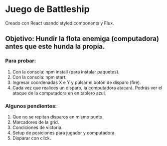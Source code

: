 # Juego de Battleship

Creado con React usando styled components y Flux.

## Objetivo: Hundir la flota enemiga (computadora) antes que este hunda la propia.

### Para probar:

1. Con la consola: npm install (para instalar paquetes).
2. Con la consola: npm start.
3. Ingresar coordenadas X e Y y pulsar el botón de disparo (fire).
4. Cada vez que realices un disparo, la computadora atacará. Podrás ver el ataque de la computadora en en tablero azul.

### Algunos pendientes:

1. Que no se repitan disparos en mismo punto.
2. Marcadores de la grid.
3. Condiciones de victoria.
4. Setup de posiciones para jugador y computadora.
5. Disparar con click.
